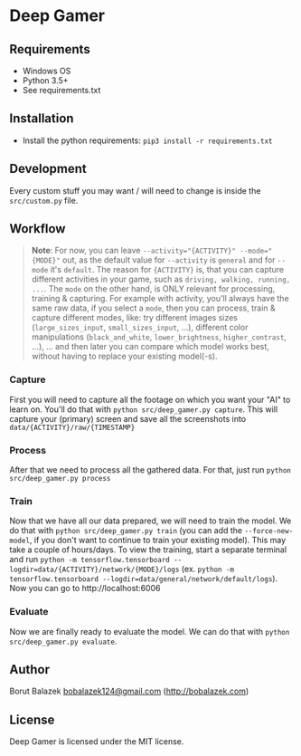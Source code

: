 # Deep Gamer

## Requirements
* Windows OS
* Python 3.5+
* See requirements.txt

## Installation
* Install the python requirements: `pip3 install -r requirements.txt`

## Development
Every custom stuff you may want / will need to change is inside the `src/custom.py` file.

## Workflow

> **Note**: For now, you can leave `--activity="{ACTIVITY}" --mode="{MODE}"` out, as the default value for `--activity` is `general` and for `--mode` it's `default`. The reason for `{ACTIVITY}` is, that you can capture different activities in your game, such as `driving, walking, running, ...`. The `mode` on the other hand, is ONLY relevant for processing, training & capturing. For example with activity, you'll always have the same raw data, if you select a `mode`, then you can process, train & capture different modes, like: try different images sizes (`large_sizes_input`, `small_sizes_input`, ...), different color manipulations (`black_and_white`, `lower_brightness`, `higher_contrast`, ...), ... and then later you can compare which model works best, without having to replace your existing model(-s).

### Capture
First you will need to capture all the footage on which you want your "AI" to learn on. You'll do that with `python src/deep_gamer.py capture`. This will capture your (primary) screen and save all the screenshots into `data/{ACTIVITY}/raw/{TIMESTAMP}`

### Process
After that we need to process all the gathered data. For that, just run `python src/deep_gamer.py process`

### Train
Now that we have all our data prepared, we will need to train the model. We do that with `python src/deep_gamer.py train` (you can add the `--force-new-model`, if you don't want to continue to train your existing model). This may take a couple of hours/days.
To view the training, start a separate terminal and run `python -m tensorflow.tensorboard --logdir=data/{ACTIVITY}/network/{MODE}/logs` (ex. `python -m tensorflow.tensorboard --logdir=data/general/network/default/logs`). Now you can go to http://localhost:6006

### Evaluate
Now we are finally ready to evaluate the model. We can do that with `python src/deep_gamer.py evaluate`.

## Author
Borut Balazek <bobalazek124@gmail.com> (http://bobalazek.com)

## License
Deep Gamer is licensed under the MIT license.
